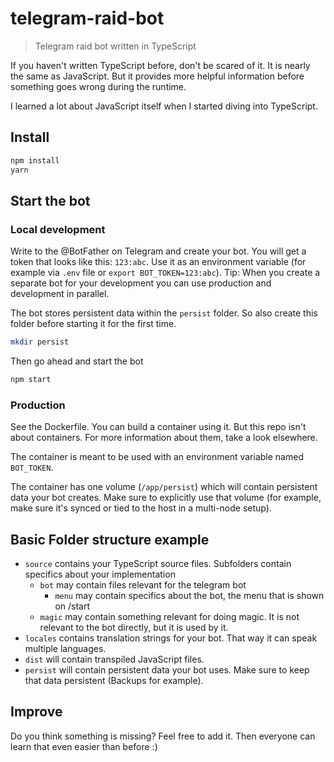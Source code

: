 # telegram-raid-bot

> Telegram raid bot written in TypeScript

If you haven't written TypeScript before, don't be scared of it.
It is nearly the same as JavaScript.
But it provides more helpful information before something goes wrong during the runtime.

I learned a lot about JavaScript itself when I started diving into TypeScript.

## Install

```bash
npm install
yarn
```

## Start the bot

### Local development

Write to the @BotFather on Telegram and create your bot.
You will get a token that looks like this: `123:abc`.
Use it as an environment variable (for example via `.env` file or `export BOT_TOKEN=123:abc`).
Tip: When you create a separate bot for your development you can use production and development in parallel.

The bot stores persistent data within the `persist` folder.
So also create this folder before starting it for the first time.

```bash
mkdir persist
```

Then go ahead and start the bot

```bash
npm start
```

### Production

See the Dockerfile.
You can build a container using it.
But this repo isn't about containers.
For more information about them, take a look elsewhere.

The container is meant to be used with an environment variable named `BOT_TOKEN`.

The container has one volume (`/app/persist`) which will contain persistent data your bot creates.
Make sure to explicitly use that volume (for example, make sure it's synced or tied to the host in a multi-node setup).

## Basic Folder structure example

- `source` contains your TypeScript source files. Subfolders contain specifics about your implementation
  - `bot` may contain files relevant for the telegram bot
    - `menu` may contain specifics about the bot, the menu that is shown on /start
  - `magic` may contain something relevant for doing magic. It is not relevant to the bot directly, but it is used by it.
- `locales` contains translation strings for your bot. That way it can speak multiple languages.
- `dist` will contain transpiled JavaScript files.
- `persist` will contain persistent data your bot uses. Make sure to keep that data persistent (Backups for example).

## Improve

Do you think something is missing?
Feel free to add it.
Then everyone can learn that even easier than before :)
